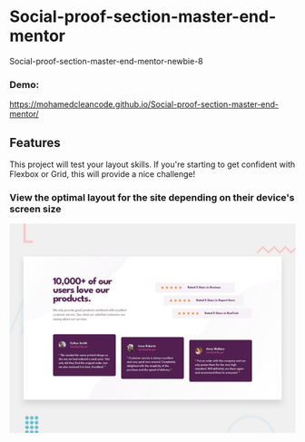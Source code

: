 # Social-proof-section-master-end-mentor

Social-proof-section-master-end-mentor-newbie-8

### Demo:

https://mohamedcleancode.github.io/Social-proof-section-master-end-mentor/

## Features

This project will test your layout skills. If you're starting to get confident with Flexbox or Grid, this will provide a nice challenge!

### View the optimal layout for the site depending on their device's screen size

![Getting Started](./design/desktop-preview.jpg)
